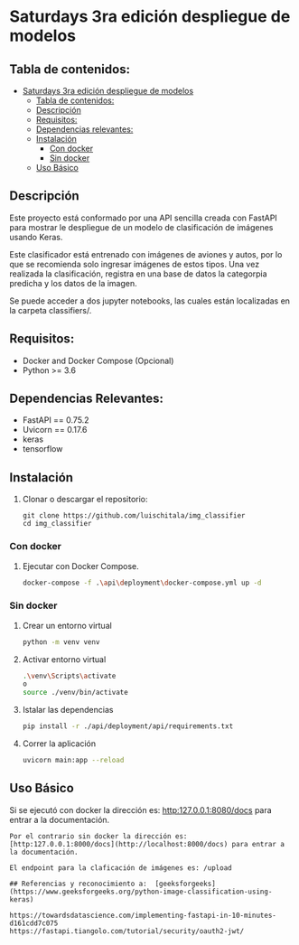 # Saturdays 3ra edición despliegue de modelos

## Tabla de contenidos:
- [ Saturdays 3ra edición despliegue de modelos](#Saturdays-3ra-edición-despliegue-de-modelos)
  - [Tabla de contenidos:](#table-of-contents)
  - [Descripción](#descripción)
  - [Requisitos:](#requisitos)
  - [Dependencias relevantes:](#dependencias-relevantes)
  - [Instalación](#instalacion)
    - [Con docker](#con-docker)
    - [Sin docker](#sin-docker)
  - [Uso Básico](#uso-basico)


## Descripción
Este proyecto está conformado por una API sencilla creada con FastAPI para mostrar le despliegue de un modelo de clasificación de imágenes usando Keras.

Este clasificador está entrenado con imágenes de aviones y autos, por lo que se recomienda solo ingresar imágenes de estos tipos. Una vez realizada la clasificación, registra en una base de datos la categorpia predicha y los datos de la imagen. 

Se puede acceder a dos jupyter notebooks, las cuales están localizadas en la carpeta classifiers/.

## Requisitos:
- Docker and Docker Compose (Opcional)
- Python >= 3.6

## Dependencias Relevantes:
- FastAPI == 0.75.2
- Uvicorn == 0.17.6
- keras
- tensorflow

## Instalación
1. Clonar o descargar el repositorio:
    ```
    git clone https://github.com/luischitala/img_classifier
	cd img_classifier
    ```

### Con docker
1. Ejecutar con Docker Compose.
    ```bash
    docker-compose -f .\api\deployment\docker-compose.yml up -d
    ```

### Sin docker
1. Crear un entorno virtual
    ```bash
    python -m venv venv
    ```
2. Activar entorno virtual
    ```bash
	.\venv\Scripts\activate
	o
	source ./venv/bin/activate
    ```
3. Istalar las dependencias
    ```bash
	pip install -r ./api/deployment/api/requirements.txt
    ```
4. Correr la aplicación
    ```bash
    uvicorn main:app --reload
    ```
## Uso Básico
Si se ejecutó con docker la dirección es: [http:127.0.0.1:8080/docs](http://localhost:8080/docs) para entrar a la documentación. 

	Por el contrario sin docker la dirección es: [http:127.0.0.1:8000/docs](http://localhost:8000/docs) para entrar a la documentación. 
	
	El endpoint para la claficación de imágenes es: /upload

	## Referencias y reconocimiento a:  [geeksforgeeks](https://www.geeksforgeeks.org/python-image-classification-using-keras)

	https://towardsdatascience.com/implementing-fastapi-in-10-minutes-d161cdd7c075
	https://fastapi.tiangolo.com/tutorial/security/oauth2-jwt/
